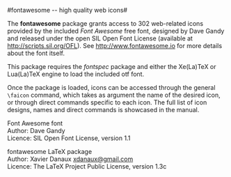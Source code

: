 #fontawesome -- high quality web icons#

The **fontawesome** package grants access to 302 web-related icons provided by the
included _Font Awesome_ free font, designed by Dave Gandy and released under
the open SIL Open Font License (available at http://scripts.sil.org/OFL).
See http://www.fontawesome.io for more details about the font itself.

This package requires the _fontspec_ package and either the Xe(La)TeX or
Lua(La)TeX engine to load the included otf font.

Once the package is loaded, icons can be accessed through the general `\faicon`
command, which takes as argument the name of the desired icon, or through direct
commands specific to each icon. The full list of icon designs, names and direct
commands is showcased in the manual.


Font Awesome font<br/>
Author: Dave Gandy<br/>
Licence: SIL Open Font License, version 1.1

fontawesome LaTeX package<br/>
Author: Xavier Danaux <xdanaux@gmail.com><br/>
Licence: The LaTeX Project Public Li­cense, version 1.3c
